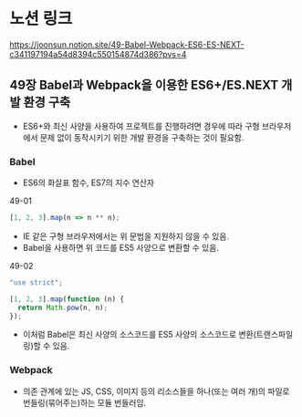 # 노션 링크
https://joonsun.notion.site/49-Babel-Webpack-ES6-ES-NEXT-c341197194a54d8394c550154874d386?pvs=4

## 49장 Babel과 Webpack을 이용한 ES6+/ES.NEXT 개발 환경 구축

- ES6+와 최신 사양을 사용하여 프로젝트를 진행하려면 경우에 따라 구형 브라우저에서 문제 없이 동작시키기 위한 개발 환경을 구축하는 것이 필요함.

### Babel

- ES6의 화살표 함수, ES7의 지수 연산자

49-01

```jsx
[1, 2, 3].map(n => n ** n);
```

- IE 같은 구형 브라우저에서는 위 문법을 지원하지 않을 수 있음.
- Babel을 사용하면 위 코드를 ES5 사양으로 변환할 수 있음.

49-02

```jsx
"use strict";

[1, 2, 3].map(function (n) {
  return Math.pow(n, n);
});
```

- 이처럼 Babel은 최신 사양의 소스코드를 ES5 사양의 소스코드로 변환(트랜스파일링)할 수 있음.

### Webpack

- 의존 관계에 있는 JS, CSS, 이미지 등의 리소스들을 하나(또는 여러 개)의 파일로 번들링(묶어주는)하는 모듈 번들러임.